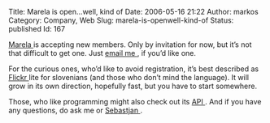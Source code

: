 Title: Marela is open...well, kind of
Date: 2006-05-16 21:22
Author: markos
Category: Company, Web
Slug: marela-is-openwell-kind-of
Status: published
Id: 167

<html>
 <body>
  <div>
   <p>
    <a href="http://www.marela.si">
     Marela
    </a>
    is accepting new members. Only by invitation for now, but it’s not that difficult to get one. Just
    <a href="http://markos.gaivo.net">
     email me
    </a>
    , if you’d like one.
   </p>
   <p>
    For the curious ones, who’d like to avoid registration, it’s best described as
    <a href="http://www.flickr.com">
     Flickr
    </a>
    lite for slovenians (and those who don’t mind the language). It will grow in its own direction, hopefully fast, but you have to start somewhere.
   </p>
   <p>
    Those, who like programming might also check out its
    <a href="http://www.marela.si/dev/api" title="Link to API">
     API
    </a>
    . And if you have any questions, do ask me or
    <a href="http://www.trepca.si/blog/" title="Link to Sebastjan's blog">
     Sebastjan
    </a>
    .
   </p>
  </div>
 </body>
</html>
